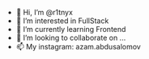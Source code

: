 - 👋 Hi, I’m @r1tnyx
- 👀 I’m interested in FullStack
- 🌱 I’m currently learning Frontend
- 💞️ I’m looking to collaborate on ...
- 📫 My instagram: azam.abdusalomov

<!---
r1tnyx/r1tnyx is a ✨ special ✨ repository because its `README.md` (this file) appears on your GitHub profile.
You can click the Preview link to take a look at your changes.
--->
